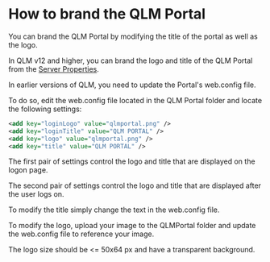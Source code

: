 # How to brand the QLM Portal

You can brand the QLM Portal by modifying the title of the portal as well as the logo.

In QLM v12 and higher, you can brand the logo and title of the QLM Portal from the [Server Properties](https://support.soraco.co/hc/en-us/articles/207920563-Server-Properties).

In earlier versions of QLM, you need to update the Portal's web.config file.

To do so, edit the web.config file located in the QLM Portal folder and locate the following settings:

```xml
<add key="loginLogo" value="qlmportal.png" />
<add key="loginTitle" value="QLM PORTAL" />
<add key="logo" value="qlmportal.png" />
<add key="title" value="QLM PORTAL" />
```

The first pair of settings control the logo and title that are displayed on the logon page.

The second pair of settings control the logo and title that are displayed after the user logs on.

To modify the title simply change the text in the web.config file.

To modify the logo, upload your image to the QLMPortal folder and update the web.config file to reference your image.

The logo size should be <= 50x64 px and have a transparent background.
